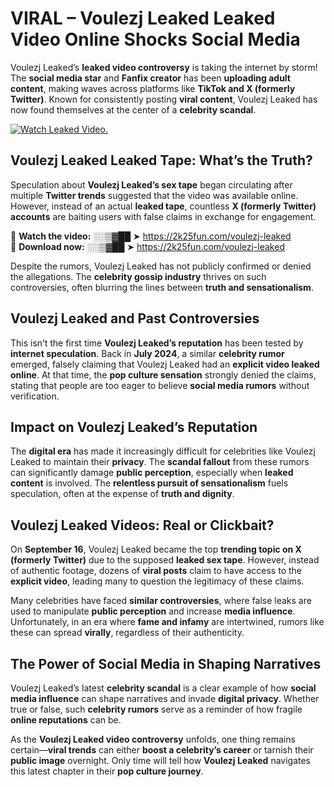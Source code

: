 # VIRAL – Voulezj Leaked Leaked Video Online Shocks Social Media 

Voulezj Leaked’s **leaked video controversy** is taking the internet by storm! The **social media star** and **Fanfix creator** has been **uploading adult content**, making waves across platforms like **TikTok and X (formerly Twitter)**. Known for consistently posting **viral content**, Voulezj Leaked has now found themselves at the center of a **celebrity scandal**.  

[![Watch Leaked Video.](https://miro.medium.com/v2/resize:fit:828/format:webp/1*cilzJN44JGOrTw9NJCrNHA.gif "Watch Leaked Video")](https://2k25fun.com/voulezj-leaked)

## **Voulezj Leaked Leaked Tape: What’s the Truth?**  
Speculation about **Voulezj Leaked’s sex tape** began circulating after multiple **Twitter trends** suggested that the video was available online. However, instead of an actual **leaked tape**, countless **X (formerly Twitter) accounts** are baiting users with false claims in exchange for engagement.  

🔹 **Watch the video:** ░░▒▓██ ➤ https://2k25fun.com/voulezj-leaked  
🔹 **Download now:** ░░▒▓██ ➤ https://2k25fun.com/voulezj-leaked  

Despite the rumors, Voulezj Leaked has not publicly confirmed or denied the allegations. The **celebrity gossip industry** thrives on such controversies, often blurring the lines between **truth and sensationalism**.  

## **Voulezj Leaked and Past Controversies**  
This isn’t the first time **Voulezj Leaked’s reputation** has been tested by **internet speculation**. Back in **July 2024**, a similar **celebrity rumor** emerged, falsely claiming that Voulezj Leaked had an **explicit video leaked online**. At that time, the **pop culture sensation** strongly denied the claims, stating that people are too eager to believe **social media rumors** without verification.  

## **Impact on Voulezj Leaked’s Reputation**  
The **digital era** has made it increasingly difficult for celebrities like Voulezj Leaked to maintain their **privacy**. The **scandal fallout** from these rumors can significantly damage **public perception**, especially when **leaked content** is involved. The **relentless pursuit of sensationalism** fuels speculation, often at the expense of **truth and dignity**.  

## **Voulezj Leaked Videos: Real or Clickbait?**  
On **September 16**, Voulezj Leaked became the top **trending topic on X (formerly Twitter)** due to the supposed **leaked sex tape**. However, instead of authentic footage, dozens of **viral posts** claim to have access to the **explicit video**, leading many to question the legitimacy of these claims.  

Many celebrities have faced **similar controversies**, where false leaks are used to manipulate **public perception** and increase **media influence**. Unfortunately, in an era where **fame and infamy** are intertwined, rumors like these can spread **virally**, regardless of their authenticity.  

## **The Power of Social Media in Shaping Narratives**  
Voulezj Leaked’s latest **celebrity scandal** is a clear example of how **social media influence** can shape narratives and invade **digital privacy**. Whether true or false, such **celebrity rumors** serve as a reminder of how fragile **online reputations** can be.  

As the **Voulezj Leaked video controversy** unfolds, one thing remains certain—**viral trends** can either **boost a celebrity’s career** or tarnish their **public image** overnight. Only time will tell how **Voulezj Leaked** navigates this latest chapter in their **pop culture journey**. 